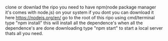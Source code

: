 ﻿clone or downlad the ripo
you need to have npm(node package manager it's comes with node.js) on your system if you dont you can download it here https://nodejs.org/en/
go to the root of this ripo using cmd/terminal
type "npm install" this will install all the dependence's 
when all the dependence's are done downloading type "npm start" to start a local server
thats all you need. 
